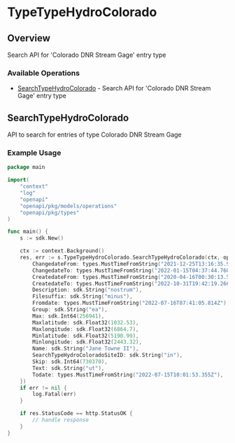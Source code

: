 # TypeTypeHydroColorado

## Overview

Search API for 'Colorado DNR Stream Gage' entry type

### Available Operations

* [SearchTypeHydroColorado](#searchtypehydrocolorado) - Search API for 'Colorado DNR Stream Gage' entry type

## SearchTypeHydroColorado

API to search for entries of type Colorado DNR Stream Gage

### Example Usage

```go
package main

import(
	"context"
	"log"
	"openapi"
	"openapi/pkg/models/operations"
	"openapi/pkg/types"
)

func main() {
    s := sdk.New()

    ctx := context.Background()
    res, err := s.TypeTypeHydroColorado.SearchTypeHydroColorado(ctx, operations.SearchTypeHydroColoradoRequest{
        ChangedateFrom: types.MustTimeFromString("2021-12-25T13:16:35.979Z"),
        ChangedateTo: types.MustTimeFromString("2022-01-15T04:37:44.760Z"),
        CreatedateFrom: types.MustTimeFromString("2020-04-16T00:30:13.504Z"),
        CreatedateTo: types.MustTimeFromString("2022-10-31T19:42:19.266Z"),
        Description: sdk.String("nostrum"),
        Filesuffix: sdk.String("minus"),
        Fromdate: types.MustTimeFromString("2022-07-16T07:41:05.814Z"),
        Group: sdk.String("ea"),
        Max: sdk.Int64(256941),
        Maxlatitude: sdk.Float32(1032.53),
        Maxlongitude: sdk.Float32(6864.7),
        Minlatitude: sdk.Float32(5190.99),
        Minlongitude: sdk.Float32(2443.32),
        Name: sdk.String("Jane Towne II"),
        SearchTypeHydroColoradoSiteID: sdk.String("in"),
        Skip: sdk.Int64(730370),
        Text: sdk.String("ut"),
        Todate: types.MustTimeFromString("2022-07-15T10:01:53.355Z"),
    })
    if err != nil {
        log.Fatal(err)
    }

    if res.StatusCode == http.StatusOK {
        // handle response
    }
}
```
